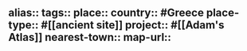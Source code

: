 alias::
tags::
place::
country:: #Greece 
place-type:: #[[ancient site]] project:: #[[Adam's Atlas]] 
nearest-town::
map-url::
-